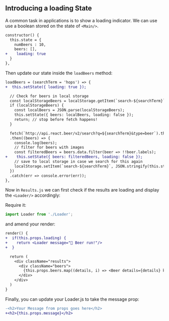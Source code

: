 ## Introducing a loading State

A common task in applications is to show a loading indicator. We can use use a boolean stored on the state of `<Main/>`. 

```diff
constructor() {
  this.state = {
    numBeers : 10,
    beers: [],
+    loading: true
  }
},
```

Then update our state inside the `loadBeers` method:

```diff
loadBeers = (searchTerm = 'hops') => {
+  this.setState({ loading: true });

  // Check for beers in local storage
  const localStorageBeers = localStorage.getItem(`search-${searchTerm}`);
  if (localStorageBeers) {
    const localBeers = JSON.parse(localStorageBeers);
    this.setState({ beers: localBeers, loading: false });
    return; // stop before fetch happens!
  }

  fetch(`http://api.react.beer/v2/search?q=${searchTerm}&type=beer`).then(data => data.json())
  .then((beers) => {
    console.log(beers);
    // filter for beers with images
    const filteredBeers = beers.data.filter(beer => !!beer.labels);
+    this.setState({ beers: filteredBeers, loading: false });
    // save to local storage in case we search for this again
    localStorage.setItem(`search-${searchTerm}`, JSON.stringify(this.state.beers));
  })
  .catch(err => console.error(err));
},

```

Now in `Results.js` we can first check if the results are loading and display the `<Loader/>` accordingly:

Require it:

```js
import Loader from './Loader';
```

and amend your render:

```diff
render() {
+  if(this.props.loading) {
+    return <Loader message="🍻 Beer run!"/>
+  }

  return (
    <div className="results">
      <div className="beers">
        {this.props.beers.map((details, i) => <Beer details={details} key={i}/>)}
      </div>
    </div>
  )
}
```

Finally, you can update your Loader.js to take the message prop:

```diff
-<h2>Your Message from props goes here</h2>
+<h2>{this.props.message}</h2>
```
